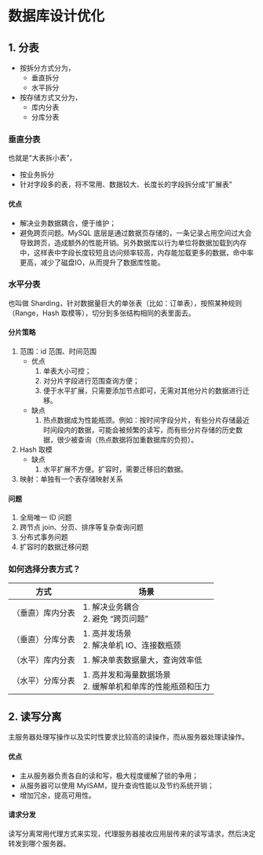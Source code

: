 # 数据库设计优化

## 1. 分表
- 按拆分方式分为，
    - 垂直拆分
    - 水平拆分
- 按存储方式又分为，
    - 库内分表
    - 分库分表

### 垂直分表
也就是“大表拆小表”，
- 按业务拆分
- 针对字段多的表，将不常用、数据较大、长度长的字段拆分成“扩展表”

#### 优点
- 解决业务数据耦合，便于维护；
- 避免跨页问题。MySQL 底层是通过数据页存储的，一条记录占用空间过大会导致跨页，造成额外的性能开销。另外数据库以行为单位将数据加载到内存中，这样表中字段长度较短且访问频率较高，内存能加载更多的数据，命中率更高，减少了磁盘IO，从而提升了数据库性能。

### 水平分表
也叫做 Sharding，针对数据量巨大的单张表（比如：订单表），按照某种规则（Range，Hash 取模等），切分到多张结构相同的表里面去。

#### 分片策略
1. 范围：id 范围、时间范围
    - 优点
        1. 单表大小可控；
        2. 对分片字段进行范围查询方便；
        3. 便于水平扩展，只需要添加节点即可，无需对其他分片的数据进行迁移。
    - 缺点
        1. 热点数据成为性能瓶颈。例如：按时间字段分片，有些分片存储最近时间段内的数据，可能会被频繁的读写，而有些分片存储的历史数据，很少被查询（热点数据将加重数据库的负担）。
2. Hash 取模
    - 缺点
        1. 水平扩展不方便。扩容时，需要迁移旧的数据。
3. 映射：单独有一个表存储映射关系

#### 问题
1. 全局唯一 ID 问题
2. 跨节点 join、分页、排序等复杂查询问题
3. 分布式事务问题
4. 扩容时的数据迁移问题

### 如何选择分表方式？
| 方式 | 场景 |
| :--: | -- |
| （垂直）库内分表 | 1. 解决业务耦合<br/>2. 避免 “跨页问题” |
| （垂直）分库分表 | 1. 高并发场景<br/>2. 解决单机 IO、连接数瓶颈 |
| （水平）库内分表 | 1. 解决单表数据量大，查询效率低 |
| （水平）分库分表 | 1. 高并发和海量数据场景<br/>2. 缓解单机和单库的性能瓶颈和压力 |


## 2. 读写分离

主服务器处理写操作以及实时性要求比较高的读操作，而从服务器处理读操作。

#### 优点
- 主从服务器负责各自的读和写，极大程度缓解了锁的争用；
- 从服务器可以使用 MyISAM，提升查询性能以及节约系统开销；
- 增加冗余，提高可用性。

#### 请求分发
读写分离常用代理方式来实现，代理服务器接收应用层传来的读写请求，然后决定转发到哪个服务器。